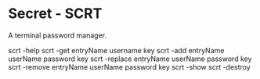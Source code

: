 # Secret - SCRT
A terminal password manager.

scrt -help
scrt -get entryName username key
scrt -add entryName userName password key
scrt -replace entryName userName password key
scrt -remove entryName userName password key
scrt -show
scrt -destroy
